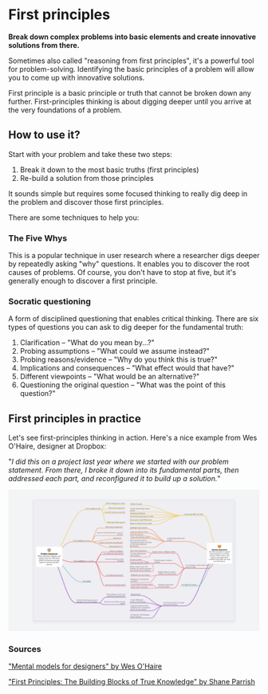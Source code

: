 # First principles

**Break down complex problems into basic elements and create innovative solutions from there.**

Sometimes also called "reasoning from first principles", it's a powerful tool for problem-solving. Identifying the basic principles of a problem will allow you to come up with innovative solutions.

First principle is a basic principle or truth that cannot be broken down any further. First-principles thinking is about digging deeper until you arrive at the very foundations of a problem.

How to use it?
--------------

Start with your problem and take these two steps:

1.  Break it down to the most basic truths (first principles)
2.  Re-build a solution from those principles

It sounds simple but requires some focused thinking to really dig deep in the problem and discover those first principles. 

There are some techniques to help you:

### The Five Whys

This is a popular technique in user research where a researcher digs deeper by repeatedly asking "why" questions. It enables you to discover the root causes of problems. Of course, you don't have to stop at five, but it's generally enough to discover a first principle.

### Socratic questioning

A form of disciplined questioning that enables critical thinking. There are six types of questions you can ask to dig deeper for the fundamental truth:

1.  Clarification – "What do you mean by...?"
2.  Probing assumptions – "What could we assume instead?"
3.  Probing reasons/evidence – "Why do you think this is true?"
4.  Implications and consequences – "What effect would that have?"
5.  Different viewpoints – "What would be an alternative?"
6.  Questioning the original question – "What was the point of this question?"

First principles in practice
----------------------------

Let's see first-principles thinking in action. Here's a nice example from Wes O'Haire, designer at Dropbox:

"_I did this on a project last year where we started with our problem statement. From there, I broke it down into its fundamental parts, then addressed each part, and reconfigured it to build up a solution._"

![Example of a problem map – problem statement is broken down into first principles and then the solution is built up from them. Author: Wes O'Haire](./images/first_principles_1.png)

### Sources

["Mental models for designers" by Wes O'Haire](https://dropbox.design/article/mental-models-for-designers)

["First Principles: The Building Blocks of True Knowledge" by Shane Parrish](https://fs.blog/2018/04/first-principles/)